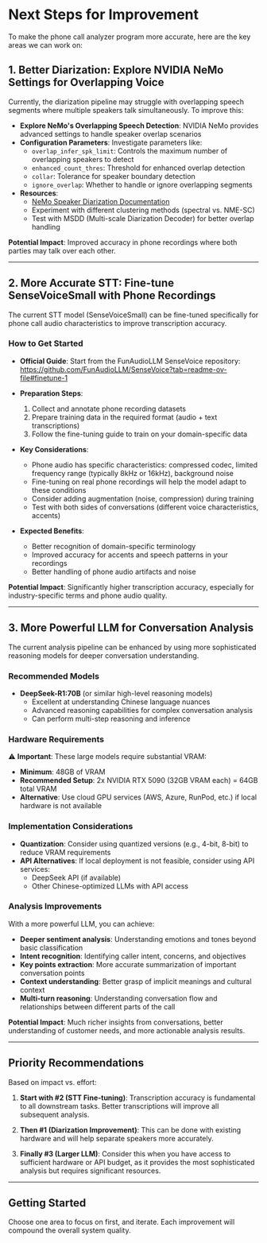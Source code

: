 # Next Steps for Improvement

To make the phone call analyzer program more accurate, here are the key areas we can work on:

## 1. Better Diarization: Explore NVIDIA NeMo Settings for Overlapping Voice

Currently, the diarization pipeline may struggle with overlapping speech segments where multiple speakers talk simultaneously. To improve this:

- **Explore NeMo's Overlapping Speech Detection**: NVIDIA NeMo provides advanced settings to handle speaker overlap scenarios
- **Configuration Parameters**: Investigate parameters like:
  - `overlap_infer_spk_limit`: Controls the maximum number of overlapping speakers to detect
  - `enhanced_count_thres`: Threshold for enhanced overlap detection
  - `collar`: Tolerance for speaker boundary detection
  - `ignore_overlap`: Whether to handle or ignore overlapping segments
- **Resources**:
  - [NeMo Speaker Diarization Documentation](https://docs.nvidia.com/nemo-framework/user-guide/latest/nemotoolkit/asr/speaker_diarization/intro.html)
  - Experiment with different clustering methods (spectral vs. NME-SC)
  - Test with MSDD (Multi-scale Diarization Decoder) for better overlap handling

**Potential Impact**: Improved accuracy in phone recordings where both parties may talk over each other.

---

## 2. More Accurate STT: Fine-tune SenseVoiceSmall with Phone Recordings

The current STT model (SenseVoiceSmall) can be fine-tuned specifically for phone call audio characteristics to improve transcription accuracy.

### How to Get Started

- **Official Guide**: Start from the FunAudioLLM SenseVoice repository:  
  https://github.com/FunAudioLLM/SenseVoice?tab=readme-ov-file#finetune-1

- **Preparation Steps**:
  1. Collect and annotate phone recording datasets
  2. Prepare training data in the required format (audio + text transcriptions)
  3. Follow the fine-tuning guide to train on your domain-specific data
  
- **Key Considerations**:
  - Phone audio has specific characteristics: compressed codec, limited frequency range (typically 8kHz or 16kHz), background noise
  - Fine-tuning on real phone recordings will help the model adapt to these conditions
  - Consider adding augmentation (noise, compression) during training
  - Test with both sides of conversations (different voice characteristics, accents)

- **Expected Benefits**:
  - Better recognition of domain-specific terminology
  - Improved accuracy for accents and speech patterns in your recordings
  - Better handling of phone audio artifacts and noise

**Potential Impact**: Significantly higher transcription accuracy, especially for industry-specific terms and phone audio quality.

---

## 3. More Powerful LLM for Conversation Analysis

The current analysis pipeline can be enhanced by using more sophisticated reasoning models for deeper conversation understanding.

### Recommended Models

- **DeepSeek-R1:70B** (or similar high-level reasoning models)
  - Excellent at understanding Chinese language nuances
  - Advanced reasoning capabilities for complex conversation analysis
  - Can perform multi-step reasoning and inference

### Hardware Requirements

⚠️ **Important**: These large models require substantial VRAM:

- **Minimum**: 48GB of VRAM
- **Recommended Setup**: 2x NVIDIA RTX 5090 (32GB VRAM each) = 64GB total VRAM
- **Alternative**: Use cloud GPU services (AWS, Azure, RunPod, etc.) if local hardware is not available

### Implementation Considerations

- **Quantization**: Consider using quantized versions (e.g., 4-bit, 8-bit) to reduce VRAM requirements
- **API Alternatives**: If local deployment is not feasible, consider using API services:
  - DeepSeek API (if available)
  - Other Chinese-optimized LLMs with API access
  
### Analysis Improvements

With a more powerful LLM, you can achieve:
- **Deeper sentiment analysis**: Understanding emotions and tones beyond basic classification
- **Intent recognition**: Identifying caller intent, concerns, and objectives
- **Key points extraction**: More accurate summarization of important conversation points
- **Context understanding**: Better grasp of implicit meanings and cultural context
- **Multi-turn reasoning**: Understanding conversation flow and relationships between different parts of the call

**Potential Impact**: Much richer insights from conversations, better understanding of customer needs, and more actionable analysis results.

---

## Priority Recommendations

Based on impact vs. effort:

1. **Start with #2 (STT Fine-tuning)**: Transcription accuracy is fundamental to all downstream tasks. Better transcriptions will improve all subsequent analysis.

2. **Then #1 (Diarization Improvement)**: This can be done with existing hardware and will help separate speakers more accurately.

3. **Finally #3 (Larger LLM)**: Consider this when you have access to sufficient hardware or API budget, as it provides the most sophisticated analysis but requires significant resources.

---

## Getting Started

Choose one area to focus on first, and iterate. Each improvement will compound the overall system quality.

